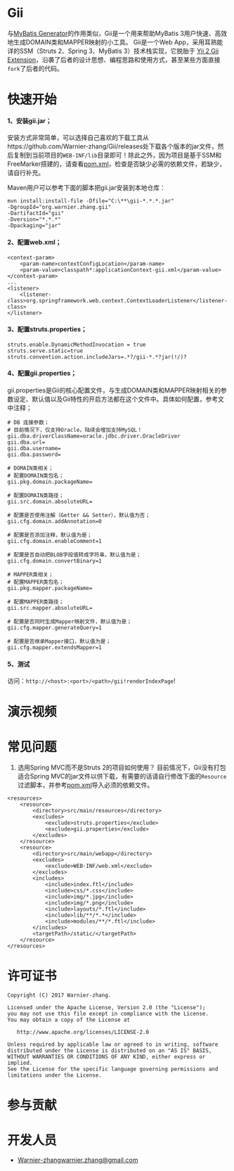 Gii
===

与[MyBatis Generator][2]的作用类似，Gii是一个用来帮助MyBatis 3用户快速、高效地生成DOMAIN类和MAPPER映射的小工具。
Gii是一个Web App，采用耳熟能详的SSM（Struts 2、Spring 3、MyBatis 3）技术栈实现，它脱胎于 [Yii 2 Gii Extension][1]，沿袭了后者的设计思想、编程思路和使用方式，甚至某些方面直接`fork`了后者的代码。

快速开始
======

#### 1、安装gii.jar；

安装方式非常简单，可以选择自己喜欢的下载工具从https://github.com/Warnier-zhang/Gii/releases处下载各个版本的jar文件，然后复制到当前项目的`WEB-INF/lib`目录即可！除此之外，因为项目是基于SSM和FreeMarker搭建的，请查看[pom.xml][3]，检查是否缺少必需的依赖文件，若缺少，请自行补充。

Maven用户可以参考下面的脚本把gii.jar安装到本地仓库：

```
mvn install:install-file -Dfile="C:\**\gii-*.*.*.jar" 
-DgroupId="org.warnier.zhang.gii" 
-DartifactId="gii" 
-Dversion="*.*.*" 
-Dpackaging="jar"
```

#### 2、配置web.xml；

```
<context-param>
    <param-name>contextConfigLocation</param-name>
    <param-value>classpath*:applicationContext-gii.xml</param-value>
</context-param>
...
<listener>
    <listener-class>org.springframework.web.context.ContextLoaderListener</listener-class>
</listener>
```

#### 3、配置struts.properties；

```
struts.enable.DynamicMethodInvocation = true
struts.serve.static=true
struts.convention.action.includeJars=.*?/gii-*.*?jar(!/)?
```

#### 4、配置gii.properties；

gii.properties是Gii的核心配置文件，与生成DOMAIN类和MAPPER映射相关的参数设定、默认值以及Gii特性的开启方法都在这个文件中。具体如何配置，参考文中注释；

```
# DB 连接参数；
# 目前情况下，仅支持Oracle，陆续会增加支持MySQL！
gii.dba.driverClassName=oracle.jdbc.driver.OracleDriver
gii.dba.url=
gii.dba.username=
gii.dba.password=

# DOMAIN类相关；
# 配置DOMAIN类包名；
gii.pkg.domain.packageName=

# 配置DOMAIN类路径；
gii.src.domain.absoluteURL=

# 配置是否使用注解（Getter && Setter），默认值为否；
gii.cfg.domain.addAnnotation=0

# 配置是否添加注释，默认值为是；
gii.cfg.domain.enableComment=1

# 配置是否自动把BLOB字段值转成字符串，默认值为是；
gii.cfg.domain.convertBinary=1

# MAPPER类相关；
# 配置MAPPER类包名；
gii.pkg.mapper.packageName=

# 配置MAPPER类路径；
gii.src.mapper.absoluteURL=

# 配置是否同时生成Mapper映射文件，默认值为是；
gii.cfg.mapper.generateQuery=1

# 配置是否继承Mapper接口，默认值为是；
gii.cfg.mapper.extendsMapper=1
```

#### 5、测试

访问：`http://<host>:<port>/<path>/gii!renderIndexPage`!

演示视频
======


常见问题
======

1. 选用Spring MVC而不是Struts 2的项目如何使用？
目前情况下，Gii没有打包适合Spring MVC的jar文件以供下载，有需要的话请自行修改下面的`Resource`过滤脚本，并参考[pom.xml][3]导入必须的依赖文件。

```
<resources>
    <resource>
        <directory>src/main/resources</directory>
        <excludes>
            <exclude>struts.properties</exclude>
            <exclude>gii.properties</exclude>
        </excludes>
    </resource>
    <resource>
        <directory>src/main/webapp</directory>
        <excludes>
            <exclude>WEB-INF/web.xml</exclude>
        </excludes>
        <includes>
            <include>index.ftl</include>
            <include>css/*.css</include>
            <include>img/*.jpg</include>
            <include>img/*.png</include>
            <include>layouts/*.ftl</include>
            <include>lib/**/*.*</include>
            <include>modules/**/*.ftl</include>
        </includes>
        <targetPath>/static/</targetPath>
    </resource>
</resources>
```

许可证书
======

    Copyright (C) 2017 Warnier-zhang.

    Licensed under the Apache License, Version 2.0 (the "License");
    you may not use this file except in compliance with the License.
    You may obtain a copy of the License at

       http://www.apache.org/licenses/LICENSE-2.0

    Unless required by applicable law or agreed to in writing, software
    distributed under the License is distributed on an "AS IS" BASIS,
    WITHOUT WARRANTIES OR CONDITIONS OF ANY KIND, either express or implied.
    See the License for the specific language governing permissions and
    limitations under the License.

参与贡献
======



开发人员
======

* [Warnier-zhang<warnier.zhang@gmail.com>](https://github.com/Warnier-zhang/)

[1]:https://github.com/yiisoft/yii2-gii
[2]:https://github.com/mybatis/generator
[3]:https://github.com/Warnier-zhang/Gii/blob/master/pom.xml
